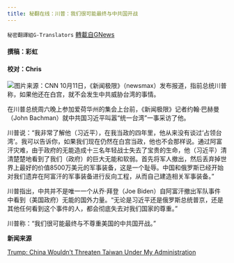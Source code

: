 ```yaml
---
title: 秘翻在线：川普：我们很可能最终与中共国开战
---
```

`秘密翻譯組G-Translators` [轉載自GNews](https://gnews.org/zh-hans/1588986/)

#### 撰稿：彩虹

#### 校对：Chris
![](https://assets.gnews.org/wp-content/uploads/2021/10/图片1-27.jpg)图片来源：CNN
10月11日，《新闻极限》（newsmax）发布报道，指前总统川普称，如果他还在白宫，就不会发生中共威胁台湾的事情。

在川普总统周六晚上参加爱荷华州的集会上台前，《新闻极限》记者约翰·巴赫曼（John Bachman）就中共国习近平叫嚣“统一台湾”一事采访了他。

川普说：“我非常了解他（习近平），在我当政的四年里，他从来没有谈过‘占领台湾’。我可以告诉你，如果我们现在仍然在白宫当政，他也不会那样说。通过阿富汗灾难，由于政府的无能造成十三名年轻战士失去了宝贵的生命，他（习近平）清清楚楚地看到了我们（政府）的巨大无能和软弱。首先将军人撤出，然后丢弃掉世界上最好的价值8500万美元的军事装备，这是一个耻辱。中国和俄罗斯已经开始对我们遗弃在阿富汗的军事装备进行反向工程，从而自己建造相关军事装备。”

川普指出，中共并不是唯一一个从乔·拜登（Joe Biden）自阿富汗撤出军队事件中看到（美国政府）无能的国外力量。“无论是习近平还是俄罗斯总统普京，还是其他任何看到这个事件的人，都会彻底失去对我们国家的尊重。”

川普称：“我们很可能最终与不尊重美国的中共国开战。”

**新闻来源**

[Trump: China Wouldn’t Threaten Taiwan Under My Administration](https://www.newsmax.com/newsfront/trump-china-taiwan-xi-jinping/2021/10/11/id/1040001/)
